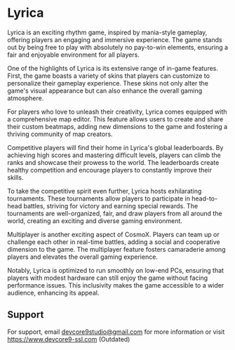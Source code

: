 
# Lyrica

Lyrica is an exciting rhythm game, inspired by mania-style gameplay, offering players an engaging and immersive experience. The game stands out by being free to play with absolutely no pay-to-win elements, ensuring a fair and enjoyable environment for all players.

One of the highlights of Lyrica is its extensive range of in-game features. First, the game boasts a variety of skins that players can customize to personalize their gameplay experience. These skins not only alter the game's visual appearance but can also enhance the overall gaming atmosphere.

For players who love to unleash their creativity, Lyrica comes equipped with a comprehensive map editor. This feature allows users to create and share their custom beatmaps, adding new dimensions to the game and fostering a thriving community of map creators.

Competitive players will find their home in Lyrica's global leaderboards. By achieving high scores and mastering difficult levels, players can climb the ranks and showcase their prowess to the world. The leaderboards create healthy competition and encourage players to constantly improve their skills.

To take the competitive spirit even further, Lyrica hosts exhilarating tournaments. These tournaments allow players to participate in head-to-head battles, striving for victory and earning special rewards. The tournaments are well-organized, fair, and draw players from all around the world, creating an exciting and diverse gaming environment.

Multiplayer is another exciting aspect of CosmoX. Players can team up or challenge each other in real-time battles, adding a social and cooperative dimension to the game. The multiplayer feature fosters camaraderie among players and elevates the overall gaming experience.

Notably, Lyrica is optimized to run smoothly on low-end PCs, ensuring that players with modest hardware can still enjoy the game without facing performance issues. This inclusivity makes the game accessible to a wider audience, enhancing its appeal.


## Support

For support, email devcore9studio@gmail.com for more information or visit https://www.devcore9-ssl.com (Outdated)
